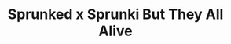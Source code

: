 ---
slug: sprunked-x-sprunki-but-they-all-alive
title: Sprunked x Sprunki But They All Alive
description: "Sprunked x Sprunki But They All Alive is an exciting online game. Play for free directly in your browser!"
icon: /images/popular_mods/Sprunked x Sprunki But They All Alive.png
url: https://wowtbc.net/sprunkin/sprunked-x-sprunki-alive/index.html
previewImage: /images/popular_mods/Sprunked x Sprunki But They All Alive.png
type: popular mods

# SEO配置
seo:
  title: "Sprunked x Sprunki But They All Alive - Play Free Online Game | Fun Browser Games"
  description: "Sprunked x Sprunki But They All Alive - Play this fun online game for free in your browser. No download required!"
  ogImage: "/images/popular_mods/Sprunked x Sprunki But They All Alive.png"
  keywords: "sprunked-x-sprunki-but-they-all-alive, online game, browser game, free game, popular mods game, play online"

videoUrls:
  - https://www.youtube.com/embed/example1
  - https://www.youtube.com/embed/example2

whyPlay:
  title: "Why Play Sprunked x Sprunki But They All Alive?"
  items:
    - "Immersive Gameplay: Sprunked x Sprunki But They All Alive offers an engaging and immersive gaming experience that will keep you entertained for hours"
    - "Challenging Levels: Test your skills with increasingly difficult challenges and obstacles"
    - "Beautiful Graphics: Enjoy stunning visuals and smooth animations that bring the game world to life"
    - "Regular Updates: New content and features are added regularly to keep the game fresh and exciting"
    - "Free to Play: Experience all the fun without spending a penny"
    - "Community Features: Connect with other players, share strategies, and compete for high scores"
    - "Cross-Platform: Play on any device with a web browser, no downloads required"

features:
  title: "Key Features of Sprunked x Sprunki But They All Alive"
  image: "/images/popular_mods/Sprunked x Sprunki But They All Alive.png"
  items:
    - "Intuitive Controls: Easy to learn controls make Sprunked x Sprunki But They All Alive accessible for players of all skill levels"
    - "Multiple Game Modes: Enjoy various gameplay options that provide different challenges and experiences"
    - "Character Customization: Personalize your gaming experience with unique characters and items"
    - "Achievement System: Complete special tasks to earn rewards and recognition"
    - "Leaderboards: Compete with players worldwide and see who can achieve the highest scores"

characteristics:
  title: "Game Characteristics"
  image: "/images/popular_mods/Sprunked x Sprunki But They All Alive.png"
  items:
    - "Genre: Popular mods game with elements of strategy and skill"
    - "Difficulty: Suitable for both casual gamers and those seeking a challenge"
    - "Play Time: Quick sessions or extended gameplay, depending on your preference"
    - "Art Style: Vibrant and engaging visuals that enhance the gaming experience"
    - "Sound Design: Immersive audio that complements the gameplay perfectly"

info: "Sprunked x Sprunki But They All Alive is an exciting online game that offers players a unique and engaging gaming experience. With its intuitive controls, stunning visuals, and challenging gameplay, Sprunked x Sprunki But They All Alive provides hours of entertainment for players of all ages and skill levels. Whether you're looking for a quick gaming session during a break or an extended play session, Sprunked x Sprunki But They All Alive delivers an immersive experience that will keep you coming back for more. The game features multiple levels of increasing difficulty, ensuring that players are constantly challenged as they progress. With regular updates adding new content and features, Sprunked x Sprunki But They All Alive remains fresh and exciting, providing endless entertainment options for its growing community of players."

howToPlayIntro: "Welcome to Sprunked x Sprunki But They All Alive! This guide will walk you through the basics and help you master the game. Whether you're a beginner or looking to improve your skills, these tips and instructions will enhance your gaming experience."

howToPlaySteps:
  - title: "Getting Started"
    description: "Begin your Sprunked x Sprunki But They All Alive adventure by familiarizing yourself with the controls. Use your keyboard or mouse to navigate through the game interface. The tutorial will guide you through the basic mechanics and help you understand the objectives."
  - title: "Understanding the Objectives"
    description: "In Sprunked x Sprunki But They All Alive, your main goal is to progress through levels by completing specific objectives. Each level presents unique challenges that require different strategies and approaches."
  - title: "Mastering the Controls"
    description: "Practice using the controls to improve your precision and reaction time. Sprunked x Sprunki But They All Alive requires quick reflexes and strategic thinking to overcome obstacles and defeat opponents."
  - title: "Utilizing Power-ups"
    description: "Collect power-ups throughout the game to enhance your abilities and overcome difficult challenges. Each power-up offers unique advantages that can be crucial for success."
  - title: "Developing Strategies"
    description: "As you progress in Sprunked x Sprunki But They All Alive, develop effective strategies for different scenarios. Analyze patterns, anticipate challenges, and adapt your approach to maximize your performance."

faq:
  title: "Frequently Asked Questions about Sprunked x Sprunki But They All Alive"
  items:
    - question: "Is Sprunked x Sprunki But They All Alive free to play?"
      answer: "Yes, Sprunked x Sprunki But They All Alive is completely free to play directly in your web browser. No downloads or purchases are required to enjoy the full game experience."
    - question: "Can I play Sprunked x Sprunki But They All Alive on mobile devices?"
      answer: "Yes, Sprunked x Sprunki But They All Alive is optimized for both desktop and mobile play. You can enjoy the game on any device with a web browser and internet connection."
    - question: "Are there any in-game purchases?"
      answer: "While Sprunked x Sprunki But They All Alive is free to play, there may be optional in-game purchases available for cosmetic items or additional features that don't affect core gameplay."
    - question: "How often is Sprunked x Sprunki But They All Alive updated?"
      answer: "The developers regularly update Sprunked x Sprunki But They All Alive with new content, features, and improvements based on player feedback and game performance."
    - question: "Can I play Sprunked x Sprunki But They All Alive offline?"
      answer: "Currently, Sprunked x Sprunki But They All Alive requires an internet connection to play as it's a browser-based online game."
    - question: "Is Sprunked x Sprunki But They All Alive suitable for children?"
      answer: "Yes, Sprunked x Sprunki But They All Alive is designed to be family-friendly and suitable for players of all ages."
    - question: "How do I report bugs or issues?"
      answer: "If you encounter any problems while playing Sprunked x Sprunki But They All Alive, you can report them through the game's support page or contact the developers directly through their website."
    - question: "Still Have Questions?"
      answer: "If you have additional questions about Sprunked x Sprunki But They All Alive that aren't covered in this FAQ, please visit our support center or contact our customer service team for assistance."
---